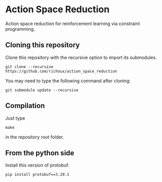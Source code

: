 # Action Space Reduction
Action space reduction for reinforcement learning via constraint programming.

## Cloning this repository

Clone this repository with the recursive option to import its submodules.
```shell
git clone --recursive https://github.com/richoux/action_space_reduction
```

You may need to type the following command after cloning:
```shell
git submodule update --recursive
```

## Compilation

Just type
```shell
make
```
in the repository root folder.

## From the python side

Install this version of protobuf:
```shell
pip install protobuf==3.20.1
```
